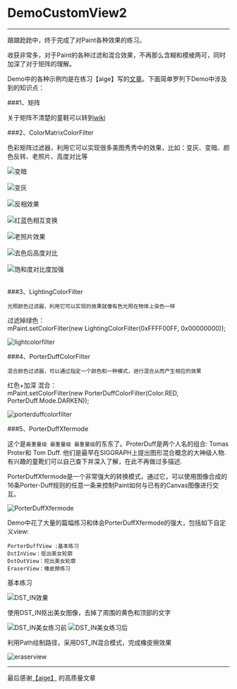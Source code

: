 # DemoCustomView2
---

踉踉跄跄中，终于完成了对Paint各种效果的练习。

收获非常多，对于Paint的各种过滤和混合效果，不再那么含糊和模棱两可，同时加深了对于矩阵的理解。

Demo中的各种示例均是在练习【aige】写的[文章](http://blog.csdn.net/aigestudio/article/details/41316141)。下面简单罗列下Demo中涉及到的知识点：<br>

###1、矩阵

关于矩阵不清楚的童鞋可以转到[wiki](https://zh.wikipedia.org/wiki/%E7%9F%A9%E9%98%B5)

###2、ColorMatrixColorFilter

色彩矩阵过滤器，利用它可以实现很多美图秀秀中的效果，比如：变灰、变暗、颜色反转、老照片、高度对比等

![变暗](https://github.com/LeeeYou/DemoCustomView2/blob/master/effectPicture/colormatrix_%E5%8F%98%E6%9A%97.png)<br><br>
![变灰](https://github.com/LeeeYou/DemoCustomView2/blob/master/effectPicture/colormatrix_%E5%8F%98%E7%81%B0.png)<br><br>
![反相效果](https://github.com/LeeeYou/DemoCustomView2/blob/master/effectPicture/colormatrix_%E5%8F%8D%E7%9B%B8.png)<br><br>
![红蓝色相互变换](https://github.com/LeeeYou/DemoCustomView2/blob/master/effectPicture/colormatrix_%E7%BA%A2%E8%93%9D%E8%89%B2%E4%BA%92%E7%9B%B8%E5%8F%98%E6%8D%A2.png)<br><br>
![老照片效果](https://github.com/LeeeYou/DemoCustomView2/blob/master/effectPicture/colormatrix_%E8%80%81%E7%85%A7%E7%89%87.png)<br><br>
![去色后高度对比](https://github.com/LeeeYou/DemoCustomView2/blob/master/effectPicture/colormatrix_%E5%8E%BB%E8%89%B2%E5%90%8E%E9%AB%98%E5%BA%A6%E5%AF%B9%E6%AF%94.png)<br><br>
![饱和度对比度加强](https://github.com/LeeeYou/DemoCustomView2/blob/master/effectPicture/colormatrix_%E9%A5%B1%E5%92%8C%E5%BA%A6%E5%AF%B9%E6%AF%94%E5%BA%A6%E5%8A%A0%E5%BC%BA.png)<br><br>

###3、LightingColorFilter

`光照颜色过滤器，利用它可以实现的效果就像有色光照在物体上染色一样`

过滤掉绿色：<br>
mPaint.setColorFilter(new LightingColorFilter(0xFFFF00FF, 0x00000000));
 
![lightcolorfilter](https://github.com/LeeeYou/DemoCustomView2/blob/master/effectPicture/lightcolorfilter.png)


###4、PorterDuffColorFilter

`混合颜色过滤器，可以通过指定一个颜色和一种模式，进行混合从而产生相应的效果`

红色+加深 混合：<br>
mPaint.setColorFilter(new PorterDuffColorFilter(Color.RED, PorterDuff.Mode.DARKEN));

![porterduffcolorfilter](https://github.com/LeeeYou/DemoCustomView2/blob/master/effectPicture/porterduffcolorfilter.png)


###5、PorterDuffXfermode

这个是`最重量级 最重量级 最重量级`的东东了。ProterDuff是两个人名的组合: Tomas Proter和 Tom Duff. 他们是最早在SIGGRAPH上提出图形混合概念的大神级人物.有兴趣的童靴们可以自己查下并深入了解，在此不再做过多描述.

PorterDuffXfermode是一个非常强大的转换模式，通过它，可以使用图像合成的16条Porter-Duff规则的任意一条来控制Paint如何与已有的Canvas图像进行交互。

![PorterDuffXfermode](https://github.com/LeeeYou/DemoCustomView2/blob/master/effectPicture/porterduffxfermode2.jpg)

Demo中花了大量的篇幅练习和体会PorterDuffXfermode的强大，包括如下自定义view:
>
    PorterDuffView :基本练习
    DstInView：抠出美女轮廓
    DstOutView：挖出美女轮廓
    EraserView：橡皮擦练习
    
基本练习

![DST_IN效果](https://github.com/LeeeYou/DemoCustomView2/blob/master/effectPicture/porterduffxfermode.png)


使用DST_IN抠出美女图像，去掉了周围的黄色和顶部的文字

![DST_IN美女练习前](https://github.com/LeeeYou/DemoCustomView2/blob/master/effectPicture/dst_in_%E7%BE%8E%E5%A5%B3%E7%BB%83%E4%B9%A0_%E5%89%8D.png)
![DST_IN美女练习后](https://github.com/LeeeYou/DemoCustomView2/blob/master/effectPicture/dst_in_%E7%BE%8E%E5%A5%B3%E7%BB%83%E4%B9%A0_%E5%90%8E.png)


利用Path绘制路径，采用DST_IN混合模式，完成橡皮擦效果

![eraserview](https://github.com/LeeeYou/DemoCustomView2/blob/master/effectPicture/eraserview.png)


---

最后感谢[【aige】](http://blog.csdn.net/aigestudio/article/details/41316141) 的高质量文章